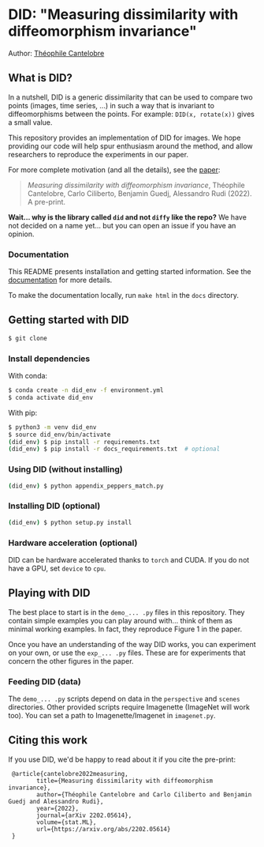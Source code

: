 # DID: "Measuring dissimilarity with diffeomorphism invariance"

Author: [Théophile Cantelobre](https://theophilec.github.io)
## What is DID? 

In a nutshell, DID is a generic dissimilarity that can be used to compare 
two points (images, time series, ...) in such a way that is invariant to 
diffeomorphisms between the points. For example: `DID(x, rotate(x))` gives a small
value.

This repository provides an implementation of DID for images. We hope providing our
code will help spur enthusiasm around the method, and allow researchers to 
reproduce the experiments in our paper.


For more complete motivation (and all the details), see the [paper](https://arxiv.org/pdf/2202.05614.pdf):

> _Measuring dissimilarity with diffeomorphism invariance_, Théophile Cantelobre, Carlo Ciliberto,
> Benjamin Guedj, Alessandro Rudi (2022). A pre-print.

**Wait... why is the library called `did` and not `diffy` like the repo?** We have
not decided on a name yet... but you can open an issue if you have an opinion.

### Documentation
This README presents installation and getting started information.
See the [documentation](https://diffy-ml.readthedocs.io/en/latest/) for more details.

To make the documentation locally, run `make html` in the `docs` directory.

## Getting started with DID 

```bash
$ git clone
```
### Install dependencies
With conda:
```bash
$ conda create -n did_env -f environment.yml
$ conda activate did_env
```

With pip:
```bash
$ python3 -m venv did_env
$ source did_env/bin/activate
(did_env) $ pip install -r requirements.txt
(did_env) $ pip install -r docs_requirements.txt  # optional
```
### Using DID (without installing)

```bash
(did_env) $ python appendix_peppers_match.py
```

### Installing DID (optional)

```bash
(did_env) $ python setup.py install
```

### Hardware acceleration (optional)
DID can be hardware accelerated thanks to `torch` and CUDA. If you do not have a GPU,
set `device` to `cpu`.

## Playing with DID

The best place to start is in the `demo_... .py` files in this repository. They contain
simple examples you can play around with... think of them as minimal working examples. In
fact, they reproduce Figure 1 in the paper.

Once you have an understanding of the way DID works, you can experiment on your own, or use
the `exp_... .py` files. These are for experiments that concern the other figures in the paper.

### Feeding DID (data)

The `demo_... .py` scripts depend on data in the `perspective` and `scenes` directories. Other 
provided scripts require Imagenette (ImageNet will work too). You can set a path to 
Imagenette/Imagenet in `imagenet.py`.

## Citing this work

If you use DID, we'd be happy to read about it if you cite the pre-print:
```
 @article{cantelobre2022measuring,
        title={Measuring dissimilarity with diffeomorphism invariance}, 
        author={Théophile Cantelobre and Carlo Ciliberto and Benjamin Guedj and Alessandro Rudi},
        year={2022}, 
        journal={arXiv 2202.05614}, 
        volume={stat.ML},
        url={https://arxiv.org/abs/2202.05614}
 }
```
